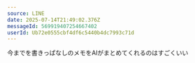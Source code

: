 ```yaml
---
source: LINE
date: 2025-07-14T21:49:02.376Z
messageId: 569919407254667402
userId: Ub72e0555cbf4df6c5440b4dc7993c71d
---
```


今までを書きっぱなしのメモをAIがまとめてくれるのはすごくいい